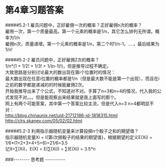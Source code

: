 第4章习题答案
=
#####5.2-1 雇员问题中，正好雇佣一次的概率？正好雇佣n次的概率？  
雇用一次，第一个质量最高。第一个元素的概率是1/n，其它怎么排列无所谓。概率为1/n  
雇佣n次，质量递增。第一个元素的概率是1/n，第二个时1/n-1，....，最后结果为1/n!  

#####5.2-2 雇员问题中，正好雇佣2次的概率？  
1/n*(1 + 1/2! + 1/3! + 1/(n-1)!)，但是推导过程不确定。  
大致思路是分别讨论最大的数出现在第i个位置时的情况：  
最大数出现在任意i位置的概率都是1/n（但是最大数不能是第一个出现），而且在i之前的数字都是递减的的时候能雇佣2次。  
开始我推导出来了个公式，不知道对不对。手算了n=3和n=4的情况，代入我的公式发现不对。。。但是能观察出来结果就是我上面写的那个。  
网上有两个可能答案，其中第一个答案比较主流，但是代入n=3 n=4都明显不对：    
http://blog.chinaunix.net/uid-21712186-id-1818315.html  
http://clrs.skanev.com/05/02/02.html  

#####5.2-3 利用指示器随机变量来计算投掷n个骰子之和的期望值？  
指示器随机变量Xi = I{第i次掷骰子的结果的期望值}，根据期望的定义E(Xi) = 1/6*(1+2+3+4+5+6)=21/6=3.5  
记X=∑(Xi)，E(X) = E(∑(Xi)) = ∑(E(Xi) = 3.5*n  

###-------- 思考题 ----------  